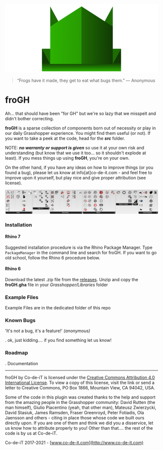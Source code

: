 ![froGH](https://github.com/Co-de-iT/froGH/blob/master/media/froGH%20logo.png?raw=true)

> “Frogs have it made, they get to eat what bugs them.” 
> ― Anonymous

# froGH
Ah... that should have been "for GH" but we're so lazy that we misspelt and didn't bother correcting.  
  
**froGH** is a sparse collection of components born out of necessity or play in our daily Grasshopper experience. You might find them useful (or not). If you want to take a peek at the code, head for the **_src_** folder. 

NOTE: _**no warranty or support is given**_ so use it at your own risk and understanding (but know that we use it too... so it shouldn't explode at least). If you mess things up using **froGH**, you're on your own.  
  
On the other hand, if you have any ideas on how to improve things (or you found a bug), please let us know at info[at]co-de-it.com - and feel free to improve upon it yourself, but play nice and give proper attribution (see license).
  
![froGH panel](https://raw.githubusercontent.com/Co-de-iT/froGH/master/media/froGH%202.0%20panel.png)
  
### Installation
#### Rhino 7
Suggested installation procedure is via the Rhino Package Manager. Type `PackageManager` in the command line and search for froGH. If you want to go old school, follow the Rhino 6 procedure below.

#### Rhino 6
Download the latest .zip file from the [releases](https://github.com/Co-de-iT/froGH/releases). Unzip and copy the **froGH.gha** file in your _Grasshopper/Libraries_ folder  
   
### Example Files
Example Files are in the dedicated folder of this repo

### Known Bugs
'It's not a bug, it's a feature!' _(anonymous)_  
  
. ok, just kidding.... if you find something let us know!
  
### Roadmap
. Documentation  
  
-------

froGH by Co-de-iT is licensed under the [Creative Commons Attribution 4.0 International License](http://creativecommons.org/licenses/by/4.0/). To view a copy of this license, visit the link or send a letter to Creative Commons, PO Box 1866, Mountain View, CA 94042, USA.

Some of the code in this plugin was created thanks to the help and support from the amazing people in the Grasshopper community: David Rutten (the man himself), Giulio Piacentino (yeah, that other man), Mateusz Zwierzycki, David Stasiuk, James Ramsden, Fraser Greenroyd, Peter Fotiadis, Ola Jaensson and others - citing in place those whose code we built ours directly upon. If you are one of them and think we did you a disservice, let us know how to attribute properly to you! Other than that.... the rest of the code is by us at Co-de-iT.  
  
Co-de-iT 2017-2021 - [www.co-de-it.com](http://www.co-de-it.com)
